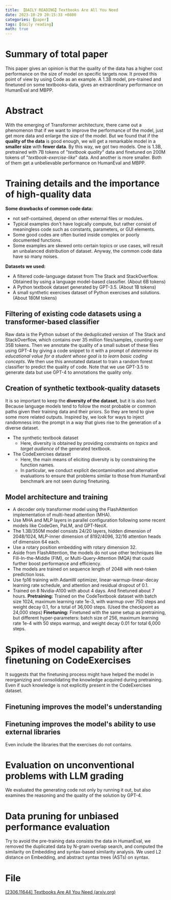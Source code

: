 ```yaml
---
title: 【DAILY READING】Textbooks Are All You Need
date: 2023-10-29 20:15:33 +0800
categories: [paper]
tags: [daily reading]
math: true
---
```



# Summary of total paper
This paper gives an opinion is that the quality of the data has a higher cost performance on the size of model on specific targets now.
It proved this point of view by using Code as an example. A 1.3B model, pre-trained and finetuned on some textbooks-data, gives an extraordinary performance on HumanEval and MBPP.
# Abstract
With the emerging of Transformer architecture, there came out a phenomenon that if we want to improve the performance of the model, just get more data and enlarge the size of the model.
But we found that if the **quality of the data** is good enough, we will get a remarkable model in a **smaller size** with **fewer data**.
By this way, we got two models. One is 1.3B, pretrained with 7B tokens of "*textbook quality*" data and finetuned on 200M tokens of "*textbook-exercise-like*" data. And another is more smaller. Both of them get a unbelievable performance on HumanEval and MBPP.
# Training details and the importance of high-quality data
**Some drawbacks of common code data:**
- not self-contained, depend on other external files or modules.
- Typical examples don't have logically compute, but rather consist of meaningless code such as constants, parameters, or GUI elements.
- Some good codes are often buried inside complex or poorly documented functions.
- Some examples are skewed onto certain topics or use cases, will result an unbalanced distribution of dataset.
Anyway, the common code data have so many noises.

**Datasets we used:**
- A filtered code-language dataset from The Stack and StackOverflow. Obtained by using a language model-based classifier. (About 6B tokens)
- A Python textbook dataset generated by GPT-3.5. (About 1B tokens)
- A small synthetic exercises dataset of Python exercises and solutions. (About 180M tokens)
## Filtering of existing code datasets using a transformer-based classifier
Raw data is the Python subset of the deduplicated version of The Stack and StackOverflow, which contains over 35 million files/samples, counting over 35B tokens.
Then we annotate the quality of a small subset of these files using GPT-4 by giving a code snippet to it with a prompt of *determine its educational value for a student whose goal is to learn basic coding concepts*.
We then use this annotated dataset to train a random forest classifier to predict the quality of code.
Note that we use GPT-3.5 to generate data but use GPT-4 to annotations the quality only.
## Creation of synthetic textbook-quality datasets
It is so important to keep the **diversity of the dataset**, but it is also hard. Because language models tend to follow the most probable or common paths given their training data and their priors. So they are tend to give some more related outputs.
Inspired by, we look for ways to inject randomness into the prompt in a way that gives rise to the generation of a diverse dataset.
- The synthetic textbook dataset
	- Here, diversity is obtained by providing constraints on *topics* and *target audience* of the generated textbook.
- The CodeExercises dataset
	- Here, the main means of eliciting diversity is by constraining the function names.
	- In particular, we conduct explicit decontamination and alternative evaluations to ensure that problems similar to those from HumanEval benchmark are not seen during finetuning.
## Model architecture and training
- A decoder only transformer model using the FlashAttention implementation of multi-head attention (MHA).
- Use MHA and MLP layers in parallel configuration following some recent models like CodeGen, PaLM, and GPT-NeoX.
- The 1.3B/350M model consists 24/20 layers, hidden dimension of 2048/1024, MLP-inner dimension of 8192/4096, 32/16 attention heads of dimension 64 each.
- Use a rotary position embedding with rotary dimension 32.
- Aside from FlashAttention, the models do not use other techniques like Fill-In-the-Middle (FIM), or Multi-Query-Attention (MQA) that could further boost performance and efficiency.
- The models are trained on sequence length of 2048 with next-token prediction loss.
- Use fp16 training with AdamW optimizer, linear-warmup-linear-decay learning rate schedule, and attention and residual dropout of 0.1.
- Trained on 8 Nvidia-A100 with about 4 days. And finetuned about 7 hours.
**Pretraining:**
Trained on the CodeTextbook dataset with batch size 1024, maximum learning rate 1e-3, with warmup over 750 steps and weight decay 0.1, for a total of 36,000 steps. (Used the checkpoint as 24,000 steps)
**Finetuning:**
Finetuned with the same setup as pretraining, but different hyper-parameters: batch size of 256, maximum learning rate 1e-4 with 50 steps warmup, and weight decay 0.01 for total 6,000 steps.
# Spikes of model capability after finetuning on CodeExercises
It suggests that the finetuning process might have helped the model in reorganizing and consolidating the knowledge acquired during pretraining. Even if such knowledge is not explicitly present in the CodeExercises dataset.
## Finetuning improves the model's understanding
## Finetuning improves the model's ability to use external libraries
Even include the libraries that the exercises do not contains.
# Evaluation on unconventional problems with LLM grading
We evaluated the generating code not only by running it out, but also examines the reasoning and the quality of the solution by GPT-4.
# Data pruning for unbiased performance evaluation
Try to avoid the pre-training data consists the data in HumanEval, we removed the duplicated data by N-gram overlap search, and computed the similarity on Embedding and syntax-based similarity analysis. We used L2 distance on Embedding, and abstract syntax trees (ASTs) on syntax.
# File
[[2306.11644] Textbooks Are All You Need (arxiv.org)](https://arxiv.org/abs/2306.11644)